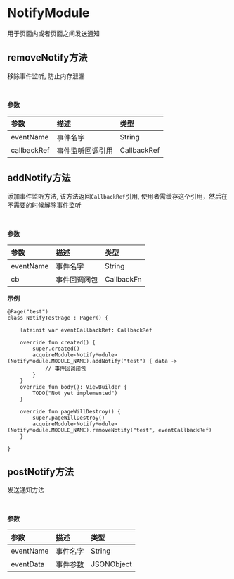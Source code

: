 # NotifyModule

用于页面内或者页面之间发送通知

## removeNotify方法

移除事件监听, 防止内存泄漏

<br/>

**参数**

| 参数  | 描述     | 类型 |
|:----|:-------|:--|
| eventName <Badge text="必需" type="warn"/> | 事件名字  | String |
| callbackRef <Badge text="必需" type="warn"/> | 事件监听回调引用  | CallbackRef |

## addNotify方法

添加事件监听方法, 该方法返回``CallbackRef``引用, 使用者需缓存这个引用，然后在不需要的时候解除事件监听

<br/>

**参数**

| 参数  | 描述     | 类型 |
|:----|:-------|:--|
| eventName <Badge text="必需" type="warn"/> | 事件名字  | String |
| cb <Badge text="必需" type="warn"/> | 事件回调闭包  | CallbackFn |

**示例**

```kotlin{4,8-10,18}
@Page("test")
class NotifyTestPage : Pager() {
    
    lateinit var eventCallbackRef: CallbackRef

    override fun created() {
        super.created()
        acquireModule<NotifyModule>(NotifyModule.MODULE_NAME).addNotify("test") { data -> 
            // 事件回调闭包
        }
    }
    override fun body(): ViewBuilder {
        TODO("Not yet implemented")
    }

    override fun pageWillDestroy() {
        super.pageWillDestroy()
        acquireModule<NotifyModule>(NotifyModule.MODULE_NAME).removeNotify("test", eventCallbackRef)
    }

}
```

## postNotify方法

发送通知方法

<br/>

**参数**

| 参数  | 描述     | 类型 |
|:----|:-------|:--|
| eventName <Badge text="必需" type="warn"/> | 事件名字  | String |
| eventData <Badge text="必需" type="warn"/> | 事件参数  | JSONObject |
